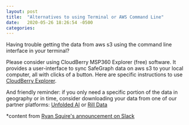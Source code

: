 ```yaml
---
layout: post
title:  "Alternatives to using Terminal or AWS Command Line"
date:   2020-05-26 18:26:54 -0500
categories: 
---
```

Having trouble getting the data from aws s3 using the command line interface in your terminal?  

Please consider using  CloudBerry MSP360 Explorer (free) software. It  provides a user-interface to sync SafeGraph data on aws s3 to your local computer, all with clicks of a button. Here are specific instructions to use [CloudBerry Explorer](https://docs.google.com/document/d/1R-EvZEWPATwH67hXyrczAK16dpCoJnOuMm4WeXUuQFI/edit?usp=sharing).  

And friendly reminder: if you  only need a specific portion of the data in geography or in time, consider downloading your data from one of our partner platforms:
[Unfolded AI](https://safegraphcovid19.slack.com/archives/C0115PHMGM6/p1590009745120200?thread_ts=1589999350.116900&cid=C0115PHMGM6)
or
[Rill Data](https://safegraphcovid19.slack.com/archives/C0115PHMGM6/p1590010873123300)

*content from [Ryan Squire's announcement on Slack](https://safegraphcovid19.slack.com/archives/G012RDK36G5/p1590522765263500)